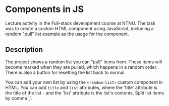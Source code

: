 # Components in JS
Lecture activity in the Full-stack development course at NTNU.
The task was to create a custom HTML component using JavaScript, including a random "pull" list example as the usage for the component.

## Description
The project shows a random list you can "pull" items from. These items will become marked when they are pulled, which happens in a random order.
There is also a button for resetting the list back to normal.

You can add your own list by using the `<random-list>` custom component in HTML.
You can add `title` and `list` attributes, where the 'title' attribute is the title of the list - and the 'list' attribute is the list's contents. Split list items by comma ','.